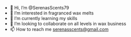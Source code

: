 - 👋 Hi, I’m @SerenasScents79
- 👀 I’m interested in fragranced wax melts 
- 🌱 I’m currently learning my skills 
- 💞️ I’m looking to collaborate on all levels in wax business 
- 📫 How to reach me serenasscents@gmail.com 

<!---
SerenasScents79/SerenasScents79 is a ✨ special ✨ repository because its `README.md` (this file) appears on your GitHub profile.
You can click the Preview link to take a look at your changes.
--->
